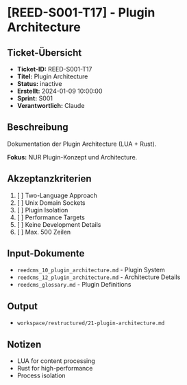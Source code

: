 # [REED-S001-T17] - Plugin Architecture

## Ticket-Übersicht
- **Ticket-ID:** REED-S001-T17
- **Titel:** Plugin Architecture
- **Status:** inactive
- **Erstellt:** 2024-01-09 10:00:00
- **Sprint:** S001
- **Verantwortlich:** Claude

## Beschreibung
Dokumentation der Plugin Architecture (LUA + Rust).

**Fokus:** NUR Plugin-Konzept und Architecture.

## Akzeptanzkriterien
1. [ ] Two-Language Approach
2. [ ] Unix Domain Sockets
3. [ ] Plugin Isolation
4. [ ] Performance Targets
5. [ ] Keine Development Details
6. [ ] Max. 500 Zeilen

## Input-Dokumente
- `reedcms_10_plugin_architecture.md` - Plugin System
- `reedcms_12_plugin_architecture.md` - Architecture Details
- `reedcms_glossary.md` - Plugin Definitions

## Output
- `workspace/restructured/21-plugin-architecture.md`

## Notizen
- LUA for content processing
- Rust for high-performance
- Process isolation